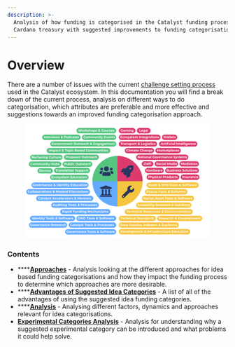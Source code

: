 ```yaml
---
description: >-
  Analysis of how funding is categorised in the Catalyst funding process for the
  Cardano treasury with suggested improvements to funding categorisation
---
```


# Overview

There are a number of issues with the current [challenge setting process](https://docs.catalystcontributors.org/funding-categorisation-analysis-1/challenge-settings/challenge-setting-process) used in the Catalyst ecosystem. In this documentation you will find a break down of the current process, analysis on different ways to do categorisation, which attributes are preferable and more effective and suggestions towards an improved funding categorisation approach.

<figure><img src=".gitbook/assets/category-proposals.png" alt=""><figcaption></figcaption></figure>

### Contents

* ****[**Approaches**](broken-reference) - Analysis looking at the different approaches for idea based funding categorisations and how they impact the funding process to determine which approaches are more desirable.
* ****[**Advantages of Suggested Idea Categories**](broken-reference) - A list of all of the advantages of using the suggested idea funding categories.
* ****[**Analysis**](broken-reference) - Analysing different factors, dynamics and approaches relevant for idea categorisations.
* [**Experimental Categories Analysis**](broken-reference) - Analysis for understanding why a suggested experimental category can be introduced and what problems it could help solve.
